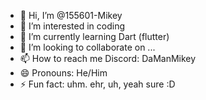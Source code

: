 - 👋 Hi, I’m @155601-Mikey
- 👀 I’m interested in coding
- 🌱 I’m currently learning Dart (flutter)
- 💞️ I’m looking to collaborate on ...
- 📫 How to reach me Discord: DaManMikey
- 😄 Pronouns: He/Him
- ⚡ Fun fact: uhm. ehr, uh, yeah sure :D

<!---
155601-Mikey/155601-Mikey is a ✨ special ✨ repository because its `README.md` (this file) appears on your GitHub profile.
You can click the Preview link to take a look at your changes.
--->
